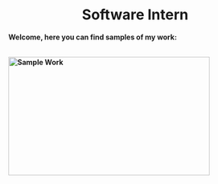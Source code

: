 <p>
  <h1 align="center"><b>Software Intern</h1>
</p>

<p align="center">

Welcome, here you can find samples of my work: 

              
<br/>
<img alt="Sample Work" border="0" height="236" src="https://darkreader.org/images/darkreader-cup.png" title="Sample Work" width="400" />
  <br/>
 

</p>


